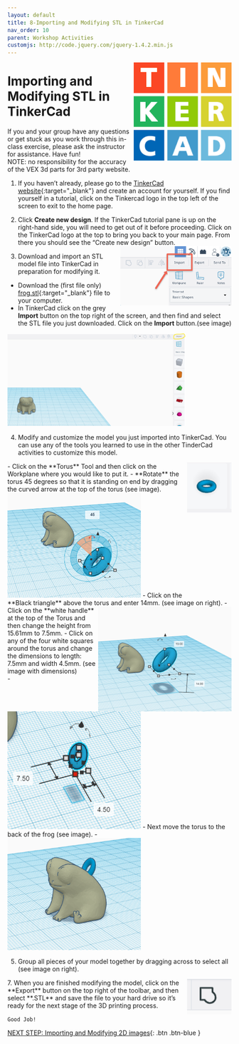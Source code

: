 ```yaml
---
layout: default
title: 8-Importing and Modifying STL in TinkerCad
nav_order: 10
parent: Workshop Activities
customjs: http://code.jquery.com/jquery-1.4.2.min.js
---
```


<img src="images/tinkercad-import-01.png" style="float:right;width:220px" alt="TinkerCad logo">

# Importing and Modifying STL in TinkerCad

If you and your group have any questions or get stuck as you work through this in-class exercise, please ask the instructor for assistance.  Have fun!<br>
NOTE: no responsibility for the accuracy of the VEX 3d parts for 3rd party website.

1. If you haven’t already, please go to the [TinkerCad website](http://tinkercad.com){:target="_blank"} and create an account for yourself.  If you find yourself in a tutorial, click on the Tinkercad logo in the top left of the screen to exit to the home page.

2. Click **Create new design**. If the TinkerCad tutorial pane is up on the right-hand side, you will need to get out of it before proceeding. Click on the TinkerCad logo at the top to bring you back to your main page. From there you should see the “Create new design” button. 
    <img src="images/tinkercad-import-02.png" style="float:right;width:250px" alt="Importing menu">

3. Download and import an STL model file into TinkerCad in preparation for modifying it.
- Download the (first file only) [frog.stl](https://www.thingiverse.com/thing:4838220/files){:target="_blank"} file to your computer. 
- In TinkerCad click on the grey **Import** button on the top right of the screen, and then find and select the STL file you just downloaded. Click on the **Import** button.(see image)
<img src="images/import-frog.png" style="width:400px" alt="import button">

4. Modify and customize the model you just imported into TinkerCad. You can use any of the tools you learned to use in the other TinderCad activities to customize this model.<br>
<img src="images/torus.png" style="float:right;width:100px" alt="torus button">
 - Click on the **Torus** Tool and then click on the Workplane where you would like to put it.
 - **Rotate** the torus 45 degrees so that it is standing on end by dragging the curved arrow at the top of the torus (see image).<br>
 <img src="images/45-torus.png" style="width:300px" alt="white handles rotation">
 - Click on the **Black triangle** above the torus and enter 14mm. (see image on right).
 <img src="images/14-triangle.png" style="float:right;width:300px" alt="black triangle raise">
 -  Click on the **white handle** at the top of the Torus and then change the height from 15.61mm to 7.5mm.
 -  Click on any of the four white squares around the torus and change the dimensions to length: 7.5mm and width 4.5mm. (see image with dimensions)<br>
 -   <img src="images/measurements.png" style="width:300px" alt="dimensions">
- Next move the torus to the back of the frog (see image).
-  <img src="images/frog-loop.png" style="width:300px" alt="frog with loop">

5. Group all pieces of your model together by dragging across to select all (see image on right).
<img src="images/group.png" style="float:right;width:100px" alt="group button">
7. When you are finished modifying the model, click on the **Export** button on the top right of the toolbar, and then select **.STL** and save the file to your hard drive so it’s ready for the next stage of the 3D printing process.

    Good Job!

<script>  

    function toggle(input) {
        var x = document.getElementById(input);
        if (x.style.display === "none") {
            x.style.display = "block";
        } else {
            x.style.display = "none";
        }
    }
</script>

[NEXT STEP: Importing and Modifying 2D images](9-Importing-2D.html){: .btn .btn-blue }
